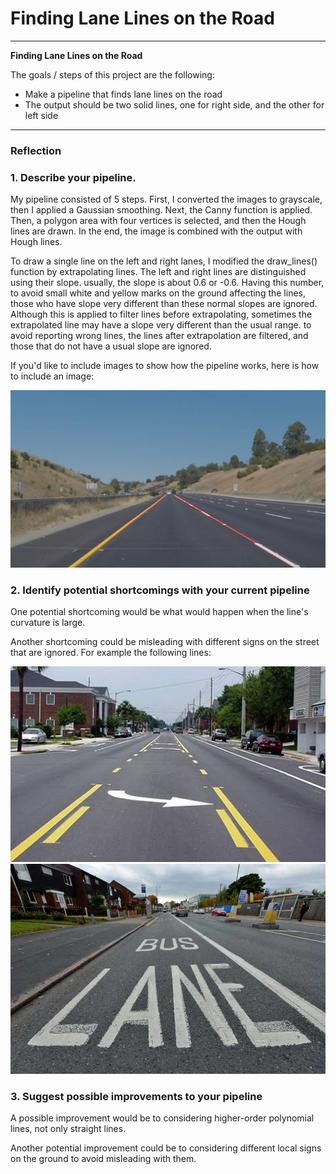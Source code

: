 # **Finding Lane Lines on the Road** 

---

**Finding Lane Lines on the Road**

The goals / steps of this project are the following:
* Make a pipeline that finds lane lines on the road
* The output should be two solid lines, one for right side, and the other for left side


[//]: # (Image References)

[image1]: ./test_images_output/output.png "Grayscale"
[image2]: ./examples/shortcoming.jpg "shortcoming"
[image3]: ./examples/shortcoming2.jpg "shortcoming"

---

### Reflection

### 1. Describe your pipeline. 

My pipeline consisted of 5 steps. First, I converted the images to grayscale, then I applied a Gaussian smoothing. Next, the Canny function is applied. Then, a polygon area with four vertices is selected, and then the Hough lines are drawn. In the end, the image is combined with the output with Hough lines.

To draw a single line on the left and right lanes, I modified the draw_lines() function by extrapolating lines. The left and right lines are distinguished using their slope. usually, the slope is about 0.6 or -0.6. Having this number, to avoid small white and yellow marks on the ground affecting the lines, those who have slope very different than these normal slopes are ignored. Although this is applied to filter lines before extrapolating, sometimes the extrapolated line may have a slope very different than the usual range. to avoid reporting wrong lines, the lines after extrapolation are filtered, and those that do not have a usual slope are ignored.  

If you'd like to include images to show how the pipeline works, here is how to include an image: 

![alt text][image1]


### 2. Identify potential shortcomings with your current pipeline


One potential shortcoming would be what would happen when the line's curvature is large.

Another shortcoming could be misleading with different signs on the street that are ignored. For example the following lines:

![alt text][image2]
![alt text][image3]

### 3. Suggest possible improvements to your pipeline

A possible improvement would be to considering higher-order polynomial lines, not only straight lines.

Another potential improvement could be to considering different local signs on the ground to avoid misleading with them.
